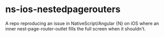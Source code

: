 # ns-ios-nestedpagerouters
A repo reproducing an issue in NativeScript/Angular {N} on iOS where an inner nest-page-router-outlet fills the full screen when it shouldn't.
